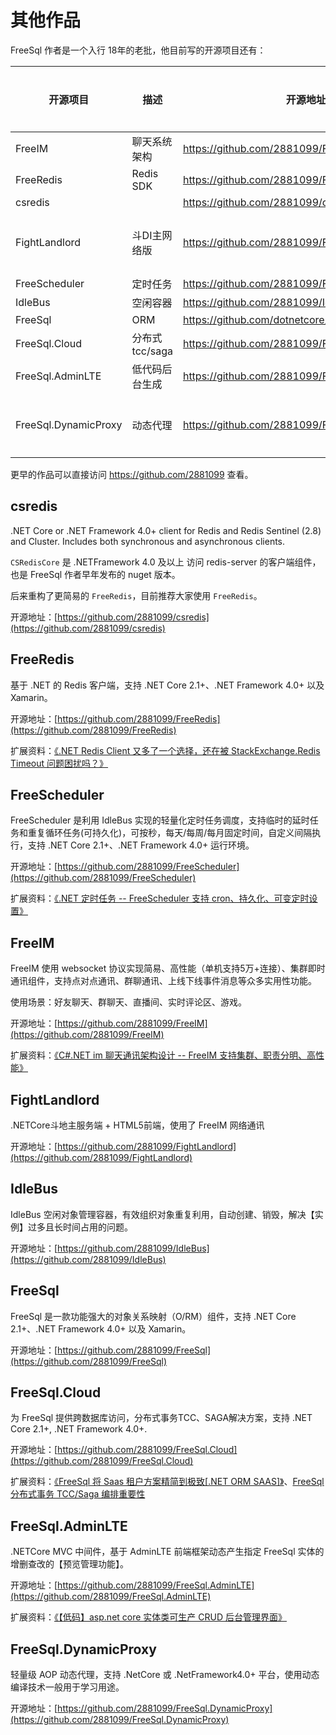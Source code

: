 # 其他作品

FreeSql 作者是一个入行 18年的老批，他目前写的开源项目还有：

| 开源项目 | 描述 | 开源地址 | 开源协议 |
| --- | --- | --- | --- |
| FreeIM | 聊天系统架构 | https://github.com/2881099/FreeIM | MIT |
| FreeRedis | Redis SDK | https://github.com/2881099/FreeRedis | MIT |
| csredis |  | https://github.com/2881099/csredis | MIT |
| FightLandlord | 斗DI主网络版 | https://github.com/2881099/FightLandlord | 学习用途 |
| FreeScheduler | 定时任务 | https://github.com/2881099/FreeScheduler | MIT |
| IdleBus | 空闲容器 | https://github.com/2881099/IdleBus | MIT |
| FreeSql| ORM | https://github.com/dotnetcore/FreeSql | MIT |
| FreeSql.Cloud | 分布式tcc/saga | https://github.com/2881099/FreeSql.Cloud | MIT |
| FreeSql.AdminLTE | 低代码后台生成 | https://github.com/2881099/FreeSql.AdminLTE | MIT |
| FreeSql.DynamicProxy | 动态代理 | https://github.com/2881099/FreeSql.DynamicProxy | 学习用途 |

更早的作品可以直接访问 https://github.com/2881099 查看。

## csredis

.NET Core or .NET Framework 4.0+ client for Redis and Redis Sentinel (2.8) and Cluster. Includes both synchronous and asynchronous clients.

`CSRedisCore` 是 .NETFramework 4.0 及以上 访问 redis-server 的客户端组件，也是 FreeSql 作者早年发布的 nuget 版本。

后来重构了更简易的 `FreeRedis`，目前推荐大家使用 `FreeRedis`。

开源地址：[https://github.com/2881099/csredis](https://github.com/2881099/csredis)

## FreeRedis

基于 .NET 的 Redis 客户端，支持 .NET Core 2.1+、.NET Framework 4.0+ 以及 Xamarin。

开源地址：[https://github.com/2881099/FreeRedis](https://github.com/2881099/FreeRedis)

扩展资料：[《.NET Redis Client 又多了一个选择，还在被 StackExchange.Redis Timeout 问题困扰吗？》](https://www.cnblogs.com/FreeSql/p/16455983.html)

## FreeScheduler

FreeScheduler 是利用 IdleBus 实现的轻量化定时任务调度，支持临时的延时任务和重复循环任务(可持久化)，可按秒，每天/每周/每月固定时间，自定义间隔执行，支持 .NET Core 2.1+、.NET Framework 4.0+ 运行环境。

开源地址：[https://github.com/2881099/FreeScheduler](https://github.com/2881099/FreeScheduler)

扩展资料：[《.NET 定时任务 -- FreeScheduler 支持 cron、持久化、可变定时设置》](https://www.cnblogs.com/FreeSql/p/16623030.html)

## FreeIM

FreeIM 使用 websocket 协议实现简易、高性能（单机支持5万+连接）、集群即时通讯组件，支持点对点通讯、群聊通讯、上线下线事件消息等众多实用性功能。 

使用场景：好友聊天、群聊天、直播间、实时评论区、游戏。

开源地址：[https://github.com/2881099/FreeIM](https://github.com/2881099/FreeIM)

扩展资料：[《C#.NET im 聊天通讯架构设计 -- FreeIM 支持集群、职责分明、高性能》](https://www.cnblogs.com/FreeSql/p/16632727.html)

## FightLandlord

.NETCore斗地主服务端 + HTML5前端，使用了 FreeIM 网络通讯

开源地址：[https://github.com/2881099/FightLandlord](https://github.com/2881099/FightLandlord)

## IdleBus

IdleBus 空闲对象管理容器，有效组织对象重复利用，自动创建、销毁，解决【实例】过多且长时间占用的问题。

开源地址：[https://github.com/2881099/IdleBus](https://github.com/2881099/IdleBus)

## FreeSql

FreeSql 是一款功能强大的对象关系映射（O/RM）组件，支持 .NET Core 2.1+、.NET Framework 4.0+ 以及 Xamarin。

开源地址：[https://github.com/2881099/FreeSql](https://github.com/2881099/FreeSql)

## FreeSql.Cloud

为 FreeSql 提供跨数据库访问，分布式事务TCC、SAGA解决方案，支持 .NET Core 2.1+, .NET Framework 4.0+.

开源地址：[https://github.com/2881099/FreeSql.Cloud](https://github.com/2881099/FreeSql.Cloud)

扩展资料：[《FreeSql 将 Saas 租户方案精简到极致[.NET ORM SAAS]》](https://www.cnblogs.com/FreeSql/p/16556303.html)、[FreeSql 分布式事务 TCC/Saga 编排重要性](https://www.cnblogs.com/FreeSql/p/16594837.html)

## FreeSql.AdminLTE

.NETCore MVC 中间件，基于 AdminLTE 前端框架动态产生指定 FreeSql 实体的增删查改的【预览管理功能】。

开源地址：[https://github.com/2881099/FreeSql.AdminLTE](https://github.com/2881099/FreeSql.AdminLTE)

扩展资料：[《【低码】asp.net core 实体类可生产 CRUD 后台管理界面》](https://www.cnblogs.com/FreeSql/p/16287701.html)

## FreeSql.DynamicProxy

轻量级 AOP 动态代理，支持 .NetCore 或 .NetFramework4.0+ 平台，使用动态编译技术一般用于学习用途。

开源地址：[https://github.com/2881099/FreeSql.DynamicProxy](https://github.com/2881099/FreeSql.DynamicProxy)
